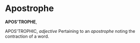 # Apostrophe

**APOS'TROPHE**,

APOS'TROPHIC, _adjective_ Pertaining to an _apostrophe_ noting the contraction of a word.